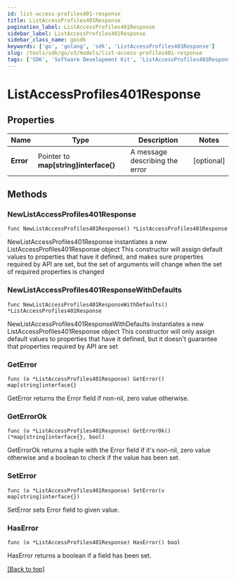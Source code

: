 ```yaml
---
id: list-access-profiles401-response
title: ListAccessProfiles401Response
pagination_label: ListAccessProfiles401Response
sidebar_label: ListAccessProfiles401Response
sidebar_class_name: gosdk
keywords: ['go', 'golang', 'sdk', 'ListAccessProfiles401Response'] 
slug: /tools/sdk/go/v3/models/list-access-profiles401-response
tags: ['SDK', 'Software Development Kit', 'ListAccessProfiles401Response']
---
```


# ListAccessProfiles401Response

## Properties

Name | Type | Description | Notes
------------ | ------------- | ------------- | -------------
**Error** |  Pointer to **map[string]interface{}** | A message describing the error | [optional] 

## Methods

### NewListAccessProfiles401Response

`func NewListAccessProfiles401Response() *ListAccessProfiles401Response`

NewListAccessProfiles401Response instantiates a new ListAccessProfiles401Response object
This constructor will assign default values to properties that have it defined,
and makes sure properties required by API are set, but the set of arguments
will change when the set of required properties is changed

### NewListAccessProfiles401ResponseWithDefaults

`func NewListAccessProfiles401ResponseWithDefaults() *ListAccessProfiles401Response`

NewListAccessProfiles401ResponseWithDefaults instantiates a new ListAccessProfiles401Response object
This constructor will only assign default values to properties that have it defined,
but it doesn't guarantee that properties required by API are set

### GetError

`func (o *ListAccessProfiles401Response) GetError() map[string]interface{}`

GetError returns the Error field if non-nil, zero value otherwise.

### GetErrorOk

`func (o *ListAccessProfiles401Response) GetErrorOk() (*map[string]interface{}, bool)`

GetErrorOk returns a tuple with the Error field if it's non-nil, zero value otherwise
and a boolean to check if the value has been set.

### SetError

`func (o *ListAccessProfiles401Response) SetError(v map[string]interface{})`

SetError sets Error field to given value.

### HasError

`func (o *ListAccessProfiles401Response) HasError() bool`

HasError returns a boolean if a field has been set.


[[Back to top]](#) 


